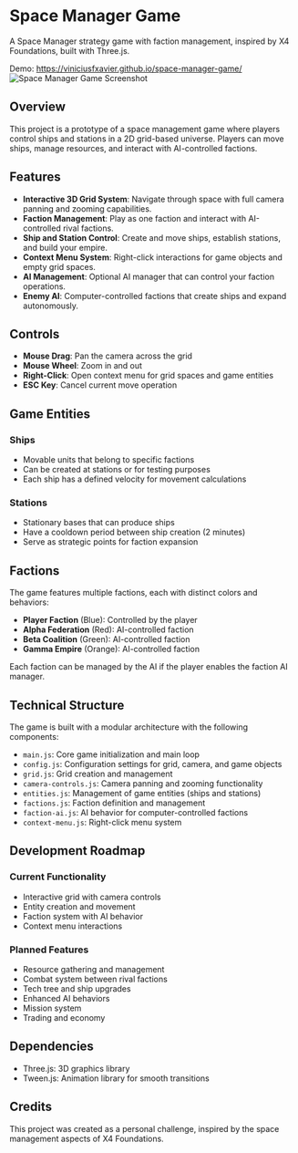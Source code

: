 # Space Manager Game

A Space Manager strategy game with faction management, inspired by X4 Foundations, built with Three.js.

Demo: https://viniciusfxavier.github.io/space-manager-game/
![Space Manager Game Screenshot](https://github.com/user-attachments/assets/ed3264a9-927b-4437-bb8c-4cefc1a25ebd)

## Overview

This project is a prototype of a space management game where players control ships and stations in a 2D grid-based universe. Players can move ships, manage resources, and interact with AI-controlled factions.

## Features

- **Interactive 3D Grid System**: Navigate through space with full camera panning and zooming capabilities.
- **Faction Management**: Play as one faction and interact with AI-controlled rival factions.
- **Ship and Station Control**: Create and move ships, establish stations, and build your empire.
- **Context Menu System**: Right-click interactions for game objects and empty grid spaces.
- **AI Management**: Optional AI manager that can control your faction operations.
- **Enemy AI**: Computer-controlled factions that create ships and expand autonomously.

## Controls

- **Mouse Drag**: Pan the camera across the grid
- **Mouse Wheel**: Zoom in and out
- **Right-Click**: Open context menu for grid spaces and game entities
- **ESC Key**: Cancel current move operation

## Game Entities

### Ships
- Movable units that belong to specific factions
- Can be created at stations or for testing purposes
- Each ship has a defined velocity for movement calculations

### Stations
- Stationary bases that can produce ships
- Have a cooldown period between ship creation (2 minutes)
- Serve as strategic points for faction expansion

## Factions

The game features multiple factions, each with distinct colors and behaviors:
- **Player Faction** (Blue): Controlled by the player
- **Alpha Federation** (Red): AI-controlled faction
- **Beta Coalition** (Green): AI-controlled faction
- **Gamma Empire** (Orange): AI-controlled faction

Each faction can be managed by the AI if the player enables the faction AI manager.

## Technical Structure

The game is built with a modular architecture with the following components:

- `main.js`: Core game initialization and main loop
- `config.js`: Configuration settings for grid, camera, and game objects
- `grid.js`: Grid creation and management
- `camera-controls.js`: Camera panning and zooming functionality
- `entities.js`: Management of game entities (ships and stations)
- `factions.js`: Faction definition and management
- `faction-ai.js`: AI behavior for computer-controlled factions
- `context-menu.js`: Right-click menu system

## Development Roadmap

### Current Functionality
- Interactive grid with camera controls
- Entity creation and movement
- Faction system with AI behavior
- Context menu interactions

### Planned Features
- Resource gathering and management
- Combat system between rival factions
- Tech tree and ship upgrades
- Enhanced AI behaviors
- Mission system
- Trading and economy

## Dependencies
- Three.js: 3D graphics library
- Tween.js: Animation library for smooth transitions

## Credits
This project was created as a personal challenge, inspired by the space management aspects of X4 Foundations.
